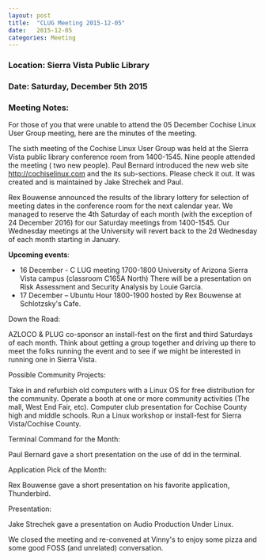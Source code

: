 ```yaml
---
layout: post
title:  "CLUG Meeting 2015-12-05"
date:   2015-12-05
categories: Meeting
---
```

### Location: Sierra Vista Public Library
 
### Date: Saturday, December 5th 2015

### Meeting Notes:
For those of you that were unable to attend the 05 December Cochise Linux User Group meeting, here are the minutes of the meeting.

The sixth meeting of the Cochise Linux User Group was held at the Sierra Vista public library conference room from 1400-1545. Nine people attended the meeting ( two new people). Paul Bernard introduced the new web site http://cochiselinux.com and the its sub-sections. Please check it out. It was created and is maintained by Jake Strechek and Paul.

Rex Bouwense announced the results of the library lottery for selection of meeting dates in the conference room for the next calendar year. We managed to reserve the 4th Saturday of each month (with the exception of 24 December 2016) for our Saturday meetings from 1400-1545. Our Wednesday meetings at the University will revert back to the 2d Wednesday of each month starting in January.

**Upcoming events**:

* 16 December - C LUG meeting 1700-1800 University of Arizona Sierra Vista campus (classroom C165A North) There will be a presentation on Risk Assessment and Security Analysis by Louie Garcia.
* 17 December – Ubuntu Hour 1800-1900 hosted by Rex Bouwense at Schlotzsky's Cafe.

Down the Road:

AZLOCO & PLUG co-sponsor an install-fest on the first and third Saturdays of each month. Think about getting a group together and driving up there to meet the folks running the event and to see if we might be interested in running one in Sierra Vista.

Possible Community Projects:

Take in and refurbish old computers with a Linux OS for free distribution for the community.
Operate a booth at one or more community activities (The mall, West End Fair, etc).
Computer club presentation for Cochise County high and middle schools.
Run a Linux workshop or install-fest for Sierra Vista/Cochise County.

Terminal Command for the Month:

Paul Bernard gave a short presentation on the use of dd in the terminal.

Application Pick of the Month:

Rex Bouwense gave a short presentation on his favorite application, Thunderbird.

Presentation:

Jake Strechek gave a presentation on Audio Production Under Linux.

We closed the meeting and re-convened at Vinny's to enjoy some pizza and some good FOSS (and unrelated) conversation.
